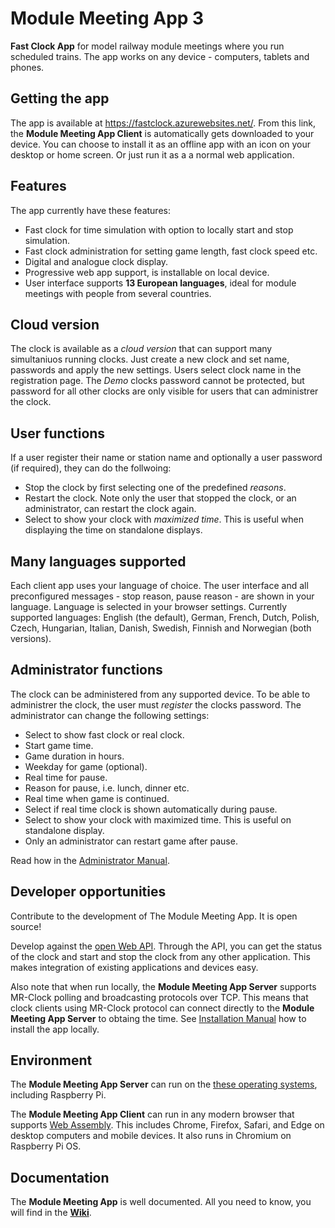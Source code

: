 # Module Meeting App 3
**Fast Clock App** for model railway module meetings where you run scheduled trains.
The app works on any device - computers, tablets and phones.

## Getting the app
The app is available at https://fastclock.azurewebsites.net/.
From this link, the **Module Meeting App Client** is automatically gets downloaded to your device.
You can choose to install it as 
an offline app with an icon on your desktop or home screen. 
Or just run it as a a normal web application.

## Features
The app currently have these features:
* Fast clock for time simulation with option to locally start and stop simulation.
* Fast clock administration for setting game length, fast clock speed etc.
* Digital and analogue clock display.
* Progressive web app support, is installable on local device.
* User interface supports **13 European languages**, ideal for module meetings with people from several countries.

## Cloud version
The clock is available as a *cloud version* that can support many simultaniuos running clocks.
Just create a new clock and set name, passwords and apply the new settings. Users select clock name in the registration page.
The *Demo* clocks password cannot be protected, but password for all other clocks are only visible for users that can administrer the clock.

## User functions
If a user register their name or station name and optionally a user password (if required), they can do the follwoing:
* Stop the clock by first selecting one of the predefined *reasons*.
* Restart the clock. Note only the user that stopped the clock, or an administrator, can restart the clock again.
* Select to show your clock with *maximized time*. This is useful when displaying the time on standalone displays.

## Many languages supported
Each client app uses your language of choice. The user interface and all preconfigured messages - stop reason, pause reason - are shown in your language.
Language is selected in your browser settings. 
Currently supported languages: English (the default), German, French, Dutch, Polish, Czech, Hungarian, Italian, Danish, Swedish, Finnish and Norwegian (both versions).

## Administrator functions
The clock can be administered from any supported device.
To be able to administrer the clock, the user must *register* the clocks password.
The administrator can change the following settings:
* Select to show fast clock or real clock.
* Start game time.
* Game duration in hours.
* Weekday for game (optional).
* Real time for pause.
* Reason for pause, i.e. lunch, dinner etc.
* Real time when game is continued.
* Select if real time clock is shown automatically during pause.
* Select to show your clock with maximized time. This is useful on standalone display.
* Only an administrator can restart game after pause.

Read how in the [Administrator Manual](https://github.com/tellurianinteractive/Tellurian.Trains.ModuleMeetingApp/wiki/Administrators-Manual).

## Developer opportunities
Contribute to the development of The Module Meeting App. It is open source!

Develop against the [open Web API](https://github.com/tellurianinteractive/Tellurian.Trains.ModuleMeetingApp/wiki/API-Guidelines).
Through the API, you can get the status of the clock and start and stop the clock from any other application.
This makes integration of existing applications and devices easy.

Also note that when run locally, the **Module Meeting App Server** supports MR-Clock polling and broadcasting protocols over TCP. 
This means that clock clients using MR-Clock protocol can connect directly to the **Module Meeting App Server** to obtaing the time.
See [Installation Manual](https://github.com/tellurianinteractive/Tellurian.Trains.ModuleMeetingApp/wiki/Local-Installation) how to install the app locally.

## Environment
The **Module Meeting App Server** can run on the [these operating systems](https://github.com/dotnet/core/blob/main/release-notes/7.0/supported-os.md),
including Raspberry Pi.

The **Module Meeting App Client** can run in any modern browser that supports [Web Assembly](https://webassembly.org/). 
This includes Chrome, Firefox, Safari, and Edge on desktop computers and mobile devices. 
It also runs in Chromium on Raspberry Pi OS.

## Documentation
The **Module Meeting App** is well documented.
All you need to know, you will find in the [**Wiki**](https://github.com/tellurianinteractive/Tellurian.Trains.ModuleMeetingApp/wiki/).
